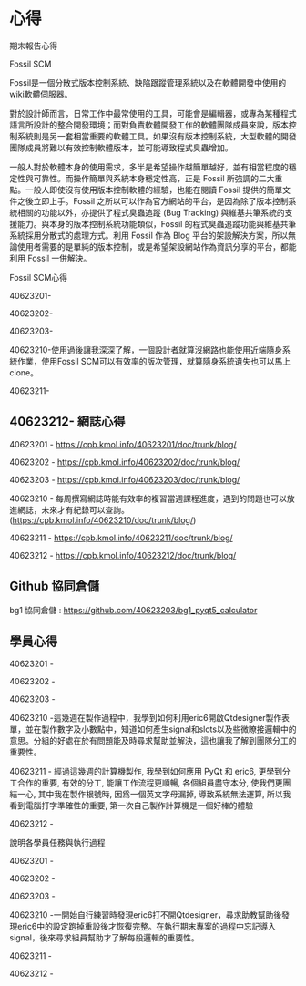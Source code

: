 心得
===

期末報告心得

Fossil SCM

Fossil是一個分散式版本控制系統、缺陷跟蹤管理系統以及在軟體開發中使用的wiki軟體伺服器。

對於設計師而言，日常工作中最常使用的工具，可能會是編輯器，或專為某種程式語言所設計的整合開發環境；而對負責軟體開發工作的軟體團隊成員來說，版本控制系統則是另一套相當重要的軟體工具。如果沒有版本控制系統，大型軟體的開發團隊成員將難以有效控制軟體版本，並可能導致程式臭蟲增加。

一般人對於軟體本身的使用需求，多半是希望操作越簡單越好，並有相當程度的穩定性與可靠性。而操作簡單與系統本身穩定性高，正是 Fossil 所強調的二大重點。一般人即使沒有使用版本控制軟體的經驗，也能在閱讀 Fossil 提供的簡單文件之後立即上手。Fossil 之所以可以作為官方網站的平台，是因為除了版本控制系統相關的功能以外，亦提供了程式臭蟲追蹤 (Bug Tracking) 與維基共筆系統的支援能力。與本身的版本控制系統功能類似，Fossil 的程式臭蟲追蹤功能與維基共筆系統採用分散式的處理方式。利用 Fossil 作為 Blog 平台的架設解決方案，所以無論使用者需要的是單純的版本控制，或是希望架設網站作為資訊分享的平台，都能利用 Fossil 一併解決。

Fossil SCM心得

40623201-

40623202-

40623203-

40623210-使用過後讓我深深了解，一個設計者就算沒網路也能使用近端隨身系統作業，使用Fossil SCM可以有效率的版次管理，就算隨身系統遺失也可以馬上clone。

40623211-

40623212-
網誌心得
---
40623201 - https://cpb.kmol.info/40623201/doc/trunk/blog/

40623202 - https://cpb.kmol.info/40623202/doc/trunk/blog/

40623203 - https://cpb.kmol.info/40623203/doc/trunk/blog/

40623210 - 每周撰寫網誌時能有效率的複習當週課程進度，遇到的問題也可以放進網誌，未來才有紀錄可以查詢。(https://cpb.kmol.info/40623210/doc/trunk/blog/)

40623211 - https://cpb.kmol.info/40623211/doc/trunk/blog/

40623212 - https://cpb.kmol.info/40623212/doc/trunk/blog/

Github 協同倉儲
---
bg1 協同倉儲 : https://github.com/40623203/bg1_pyqt5_calculator




學員心得
---
40623201 -

40623202 -

40623203 -

40623210 -這幾週在製作過程中，我學到如何利用eric6開啟Qtdesigner製作表單，並在製作數字及小數點中，知道如何產生signal和slots以及些微瞭接邏輯中的意思。分組的好處在於有問題能及時尋求幫助並解決，這也讓我了解到團隊分工的重要性。

40623211 - 經過這幾週的計算機製作, 我學到如何應用 PyQt 和 eric6, 更學到分工合作的重要, 有效的分工, 能讓工作流程更順暢, 各個組員盡守本分, 使我們更團結一心, 其中我在製作根號時, 因爲一個英文字母漏掉, 導致系統無法運算, 所以我看到電腦打字準確性的重要, 第一次自己製作計算機是一個好棒的體驗

40623212 -

說明各學員任務與執行過程

40623201 -

40623202 -

40623203 -

40623210 -一開始自行練習時發現eric6打不開Qtdesigner，尋求助教幫助後發現eric6中的設定跑掉重設後才恢復完整。在執行期末專案的過程中忘記導入signal，後來尋求組員幫助才了解每段邏輯的重要性。

40623211 -

40623212 -
